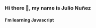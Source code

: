 
### Hi there 👋, my name is Julio Nuñez
#### I'm learning Javascript
<!-- ![I am Jr. Java developer](https://github.com/jinunez-s/jinunez-s/blob/main/image2.jpg)-->

<!--I have been working as a backend developer with Java reviewing classes. 

I have built websites using NextJS which is a React Framework that help me with the server side rendering. Some of the websites created with NextJs are Online Store with the functions of sign in, sign up, add to cart,  payment process and review catalog. 

With the creation of the websitesI have been working with NodeJS to create the server side application and using javascript as the language. 

I've worked with Netcracker where I was a configurator of the catalog providing new configuration for the services of the TV, Internet, SHS, and WHSIA. 

Skills: JAVA / JS /NextJS / NodeJS / HTML / CSS

- 🔭 I’m currently working on Backend
- 🌱 I’m currently learning FullStack, AWS and Database
- 👯 I’m looking to collaborate on Back-end Web development 
- 💬 Ask me about Front end development, javascript, Java, NextJS, NodeJS 
- ⚡ Hobbies:  Soccer, gym, SCI-FI books, movies, documentaries. 


[<img src='https://cdn.jsdelivr.net/npm/simple-icons@3.0.1/icons/linkedin.svg' alt='linkedin' height='40'>](https://www.linkedin.com/in/julionun-ez/)  [<img src='https://cdn.jsdelivr.net/npm/simple-icons@3.0.1/icons/twitter.svg' alt='twitter' height='40'>](https://twitter.com/_julionr)  


<!--- 👋 Hi there, I’m Julio Nuñez | @jinunez-s
- 👀 I am a engineer with a passion for the Java ecosystem
- 🌱 I'm currently learing Maven, Spring, Spring Boot for develop REST APIs.
- 💞️ I’m looking to collaborate on projects such as Software development & Web development where I can show my skills in Java, JavaScript using Reactjs and Nodejs. 
- 📫 How to reach me, please you can reach me in my linkedin profile as Julio Nuñez, url: www.linkedin.com/in/julionun-ez
--->
<!---
riverawush/riverawush is a ✨ special ✨ repository because its `README.md` (this file) appears on your GitHub profile.
You can click the Preview link to take a look at your changes.
--->
